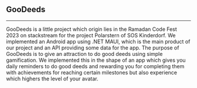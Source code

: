 ## GooDeeds
---
GooDeeds is a little project which origin lies in the Ramadan Code Fest 2023 on stackstream for the project Polarstern of SOS Kinderdorf.
We implemented an Android app using .NET MAUI, which is the main product of our project and an API providing some data for the app.
The purpose of GooDeeds is to give an attraction to do good deeds using simple gamification. We implemented this in the shape of an app which gives you daily reminders to do good deeds and rewarding you for completing them with achievements for reaching certain milestones but also experience which highers the level of your avatar.
